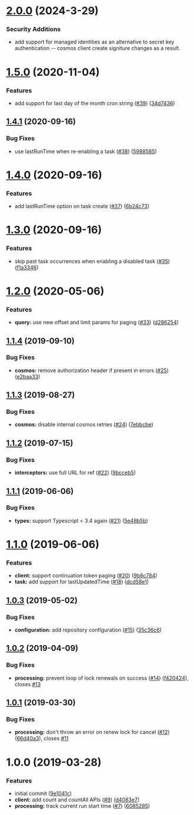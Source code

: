 # [2.0.0](https://github.com/princjef/irontask/compare/v1.5.0...v2.0.0) (2024-3-29)

### Security Additions

* add support for managed identities as an alternative to secret key authentication -- cosmos client create signiture changes as a result.

# [1.5.0](https://github.com/princjef/irontask/compare/v1.4.1...v1.5.0) (2020-11-04)


### Features

* add support for last day of the month cron string ([#39](https://github.com/princjef/irontask/issues/39)) ([34d7436](https://github.com/princjef/irontask/commit/34d74366d9ebf30f03285c5a6b491545b1fc67c5))

## [1.4.1](https://github.com/princjef/irontask/compare/v1.4.0...v1.4.1) (2020-09-16)


### Bug Fixes

* use lastRunTime when re-enabling a task ([#38](https://github.com/princjef/irontask/issues/38)) ([5988585](https://github.com/princjef/irontask/commit/59885858e7c168663a0ef5c8227e900474f162eb))

# [1.4.0](https://github.com/princjef/irontask/compare/v1.3.0...v1.4.0) (2020-09-16)


### Features

* add lastRunTime option on task create ([#37](https://github.com/princjef/irontask/issues/37)) ([6b24c73](https://github.com/princjef/irontask/commit/6b24c73a5fdf3042dfa1b0b373aeb8ea40bd2e82))

# [1.3.0](https://github.com/princjef/irontask/compare/v1.2.0...v1.3.0) (2020-09-16)


### Features

* skip past task occurrences when enabling a disabled task ([#35](https://github.com/princjef/irontask/issues/35)) ([f1a3346](https://github.com/princjef/irontask/commit/f1a334673e02c04db0db3cf1036e8d88b59a6687))

# [1.2.0](https://github.com/princjef/irontask/compare/v1.1.4...v1.2.0) (2020-05-06)


### Features

* **query:** use new offset and limit params for paging ([#33](https://github.com/princjef/irontask/issues/33)) ([d286254](https://github.com/princjef/irontask/commit/d2862547c6c1710745fcd74f9762ef1894e836c9))

## [1.1.4](https://github.com/princjef/irontask/compare/v1.1.3...v1.1.4) (2019-09-10)


### Bug Fixes

* **cosmos:** remove authorization header if present in errors ([#25](https://github.com/princjef/irontask/issues/25)) ([e2baa33](https://github.com/princjef/irontask/commit/e2baa33))

## [1.1.3](https://github.com/princjef/irontask/compare/v1.1.2...v1.1.3) (2019-08-27)


### Bug Fixes

* **cosmos:** disable internal cosmos retries ([#24](https://github.com/princjef/irontask/issues/24)) ([7ebbcbe](https://github.com/princjef/irontask/commit/7ebbcbe))

## [1.1.2](https://github.com/princjef/irontask/compare/v1.1.1...v1.1.2) (2019-07-15)


### Bug Fixes

* **interceptors:** use full URL for ref ([#22](https://github.com/princjef/irontask/issues/22)) ([9bcceb5](https://github.com/princjef/irontask/commit/9bcceb5))

## [1.1.1](https://github.com/princjef/irontask/compare/v1.1.0...v1.1.1) (2019-06-06)


### Bug Fixes

* **types:** support Typescript < 3.4 again ([#21](https://github.com/princjef/irontask/issues/21)) ([5e48b5b](https://github.com/princjef/irontask/commit/5e48b5b))

# [1.1.0](https://github.com/princjef/irontask/compare/v1.0.3...v1.1.0) (2019-06-06)


### Features

* **client:** support continuation token paging ([#20](https://github.com/princjef/irontask/issues/20)) ([9b8c784](https://github.com/princjef/irontask/commit/9b8c784))
* **task:** add support for lastUpdatedTime ([#18](https://github.com/princjef/irontask/issues/18)) ([dcd58e1](https://github.com/princjef/irontask/commit/dcd58e1))

## [1.0.3](https://github.com/princjef/irontask/compare/v1.0.2...v1.0.3) (2019-05-02)


### Bug Fixes

* **configuration:** add repository configuration ([#15](https://github.com/princjef/irontask/issues/15)) ([35c36c6](https://github.com/princjef/irontask/commit/35c36c6))

## [1.0.2](https://github.com/princjef/irontask/compare/v1.0.1...v1.0.2) (2019-04-09)


### Bug Fixes

* **processing:** prevent loop of lock renewals on success ([#14](https://github.com/princjef/irontask/issues/14)) ([f420424](https://github.com/princjef/irontask/commit/f420424)), closes [#13](https://github.com/princjef/irontask/issues/13)

## [1.0.1](https://github.com/princjef/irontask/compare/v1.0.0...v1.0.1) (2019-03-30)


### Bug Fixes

* **processing:** don't throw an error on renew lock for cancel ([#12](https://github.com/princjef/irontask/issues/12)) ([66d40a3](https://github.com/princjef/irontask/commit/66d40a3)), closes [#11](https://github.com/princjef/irontask/issues/11)

# 1.0.0 (2019-03-28)


### Features

* initial commit ([9e1041c](https://github.com/princjef/irontask/commit/9e1041c))
* **client:** add count and countAll APIs ([#9](https://github.com/princjef/irontask/issues/9)) ([d4083e7](https://github.com/princjef/irontask/commit/d4083e7))
* **processing:** track current run start time ([#7](https://github.com/princjef/irontask/issues/7)) ([6085285](https://github.com/princjef/irontask/commit/6085285))
